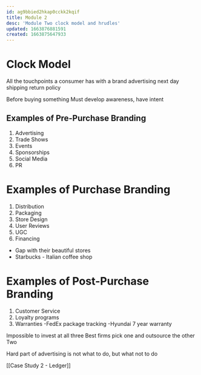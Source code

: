 ```yaml
---
id: ag9bbied2hkap0cckk2kqif
title: Module 2
desc: 'Module Two clock model and hrudles'
updated: 1663876881591
created: 1663875647933
---
```

# Clock Model
All the touchpoints a consumer has with a brand
advertising
next day shipping
return policy

Before buying something
Must develop awareness, have intent

## Examples of Pre-Purchase Branding
1. Advertising
2. Trade Shows
3. Events
4. Sponsorships
5. Social Media
6. PR

# Examples of Purchase Branding
1. Distribution
2. Packaging
3. Store Design
4. User Reviews
5. UGC
6. Financing
- Gap with their beautiful stores
- Starbucks - Italian coffee shop

# Examples of Post-Purchase Branding
1. Customer Service
2. Loyalty programs
3. Warranties
-FedEx package tracking
-Hyundai 7 year warranty

Impossible to invest at all three
Best firms pick one and outsource the other Two

Hard part of advertising is not what to do, but what not to do

[[Case Study 2 - Ledger]]
